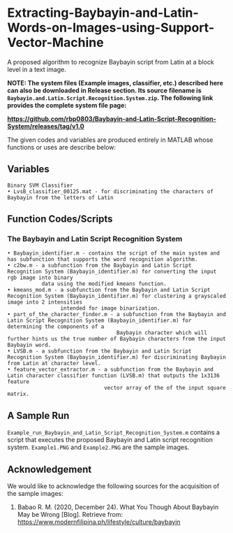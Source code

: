 # Extracting-Baybayin-and-Latin-Words-on-Images-using-Support-Vector-Machine

A proposed algorithm to recognize Baybayin script from Latin at a block level in a text image.

<b> NOTE: The system files (Example images, classifier, etc.) described here can also be downloaded in Release section. Its source filename is `Baybayin.and.Latin.Script.Recognition.System.zip`. The following link provides the complete system file page:
  
https://github.com/rbp0803/Baybayin-and-Latin-Script-Recognition-System/releases/tag/v1.0
</b>

The given codes and variables are produced entirely in MATLAB whose functions or uses are describe below:

## Variables

```
Binary SVM Classifier
• LvsB_classifier_00125.mat - for discriminating the characters of Baybayin from the letters of Latin
```

## Function Codes/Scripts
### The Baybayin and Latin Script Recognition System
```
• Baybayin_identifier.m - contains the script of the main system and has subfunction that supports the word recognition algorithm.
• c2bw.m - a subfunction from the Baybayin and Latin Script Recognition System (Baybayin_identifier.m) for converting the input rgb image into binary
           data using the modified kmeans function.
• kmeans_mod.m - a subfunction from the Baybayin and Latin Script Recognition System (Baybayin_identifier.m) for clustering a grayscaled image into 2 intensities 
                 intended for image binarization.
• part_of_the_character_finder.m - a subfunction from the Baybayin and Latin Script Recognition System (Baybayin_identifier.m) for determining the components of a 
                                   Baybayin character which will further hints us the true number of Baybayin characters from the input Baybayin word.
• LVSB.m - a subfunction from the Baybayin and Latin Script Recognition System (Baybayin_identifier.m) for discriminating Baybayin from Latin at character level.                                  
• feature_vector_extractor.m - a subfunction from the Baybayin and Latin character classifier function (LVSB.m) that outputs the 1x3136 feature 
                               vector array of the of the input square matrix.
```

## A Sample Run

`Example_run_Baybayin_and_Latin_Script_Recognition_System.m` contains a script that executes the proposed Baybayin and Latin script recognition system. `Example1.PNG` and `Example2.PNG` are the sample images.

## Acknowledgement

We would like to acknowledge the following sources for the acquisition of the sample images:

1. Babao R. M. (2020, December 24). What You Though About Baybayin May be Wrong [Blog]. Retrieve from: https://www.modernfilipina.ph/lifestyle/culture/baybayin
